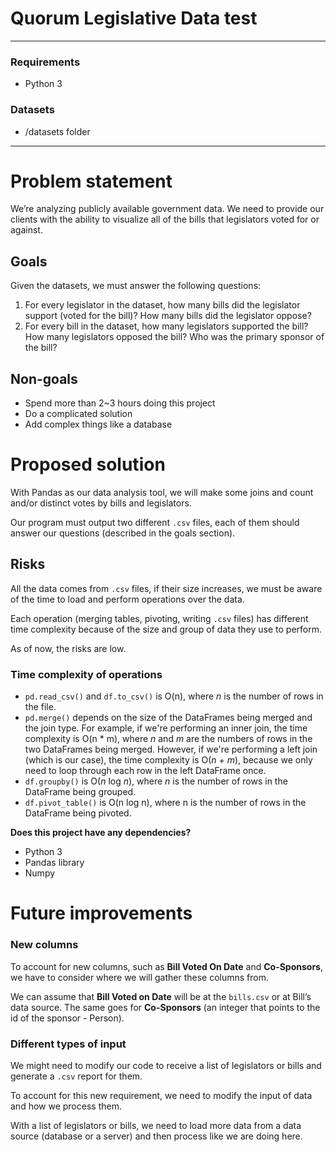 # Quorum Legislative Data test
- - - 

### Requirements
- Python 3

### Datasets
- /datasets folder

- - - 

# Problem statement

We’re analyzing publicly available government data. We need to provide our clients with the ability to visualize all of the bills that legislators voted for or against.

## Goals

Given the datasets, we must answer the following questions:

1. For every legislator in the dataset, how many bills did the legislator support (voted for the
bill)? How many bills did the legislator oppose?
2. For every bill in the dataset, how many legislators supported the bill? How many legislators
opposed the bill? Who was the primary sponsor of the bill?

## Non-goals

- Spend more than 2~3 hours doing this project
- Do a complicated solution
- Add complex things like a database

# Proposed solution

With Pandas as our data analysis tool, we will make some joins and count and/or distinct votes by bills and legislators.

Our program must output two different `.csv` files, each of them should answer our questions (described in the goals section).

## Risks

All the data comes from `.csv` files, if their size increases, we must be aware of the time to load and perform operations over the data.

Each operation (merging tables, pivoting, writing `.csv` files) has different time complexity because of the size and group of data they use to perform.

As of now, the risks are low.

### Time complexity of operations

- `pd.read_csv()` and `df.to_csv()` is O(n), where *n* is the number of rows in the file.
- `pd.merge()` depends on the size of the DataFrames being merged and the join type. For example, if we're performing an inner join, the time complexity is O(n * m), where *n* and *m* are the numbers of rows in the two DataFrames being merged. However, if we're performing a left join (which is our case), the time complexity is O(*n* + *m*), because we only need to loop through each row in the left DataFrame once.
- `df.groupby()` is O(*n* log *n*), where *n* is the number of rows in the DataFrame being grouped.
- `df.pivot_table()` is  O(n log n), where n is the number of rows in the DataFrame being pivoted.

**Does this project have any dependencies?**

- Python 3
- Pandas library
- Numpy

# Future improvements

### New columns

To account for new columns, such as **Bill Voted On Date** and **Co-Sponsors**, we have to consider where we will gather these columns from.

We can assume that ********Bill Voted on Date******** will be at the `bills.csv` or at Bill’s data source. The same goes for **Co-Sponsors** (an integer that points to the id of the sponsor - Person).

### Different types of input

We might need to modify our code to receive a list of legislators or bills and generate a `.csv` report for them. 

To account for this new requirement, we need to modify the input of data and how we process them. 

With a list of legislators or bills, we need to load more data from a data source (database or a server) and then process like we are doing here.
